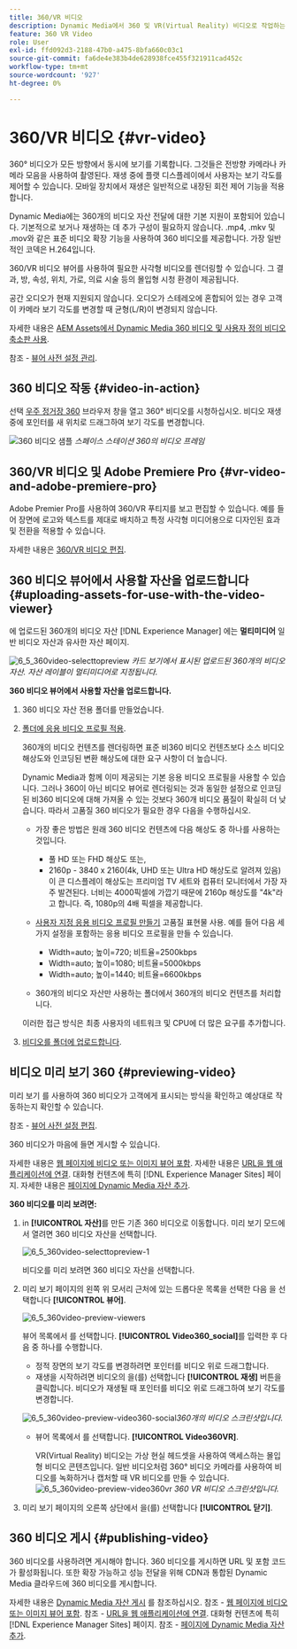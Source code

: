```yaml
---
title: 360/VR 비디오
description: Dynamic Media에서 360 및 VR(Virtual Reality) 비디오로 작업하는 방법을 알아봅니다.
feature: 360 VR Video
role: User
exl-id: ffd092d3-2188-47b0-a475-8bfa660c03c1
source-git-commit: fa6de4e383b4de628938fce455f321911cad452c
workflow-type: tm+mt
source-wordcount: '927'
ht-degree: 0%

---
```


# 360/VR 비디오 {#vr-video}

360° 비디오가 모든 방향에서 동시에 보기를 기록합니다. 그것들은 전방향 카메라나 카메라 모음을 사용하여 촬영된다. 재생 중에 플랫 디스플레이에서 사용자는 보기 각도를 제어할 수 있습니다. 모바일 장치에서 재생은 일반적으로 내장된 회전 제어 기능을 적용합니다.

Dynamic Media에는 360개의 비디오 자산 전달에 대한 기본 지원이 포함되어 있습니다. 기본적으로 보거나 재생하는 데 추가 구성이 필요하지 않습니다. .mp4, .mkv 및 .mov와 같은 표준 비디오 확장 기능을 사용하여 360 비디오를 제공합니다. 가장 일반적인 코덱은 H.264입니다.

360/VR 비디오 뷰어를 사용하여 필요한 사각형 비디오를 렌더링할 수 있습니다. 그 결과, 방, 속성, 위치, 가로, 의료 시술 등의 몰입형 시청 환경이 제공됩니다.

공간 오디오가 현재 지원되지 않습니다. 오디오가 스테레오에 혼합되어 있는 경우 고객이 카메라 보기 각도를 변경할 때 균형(L/R)이 변경되지 않습니다.

자세한 내용은 [AEM Assets에서 Dynamic Media 360 비디오 및 사용자 정의 비디오 축소판 사용](https://experienceleague.adobe.com/docs/experience-manager-learn/assets/dynamic-media/dynamic-media-360-video-custom-thumbnail-feature-video-use.html#dynamic-media).

참조 - [뷰어 사전 설정 관리](/help/assets/dynamic-media/managing-viewer-presets.md).

## 360 비디오 작동 {#video-in-action}

선택 [우주 정거장 360](https://mobiletest.scene7.com/s7viewers/html5/Video360Viewer.html?asset=Viewers/space_station_360-AVS) 브라우저 창을 열고 360° 비디오를 시청하십시오. 비디오 재생 중에 포인터를 새 위치로 드래그하여 보기 각도를 변경합니다.

![360 비디오 샘플](assets/6_5_360videoiss_simplified.png)
*스페이스 스테이션 360의 비디오 프레임*

## 360/VR 비디오 및 Adobe Premiere Pro {#vr-video-and-adobe-premiere-pro}

Adobe Premier Pro를 사용하여 360/VR 푸티지를 보고 편집할 수 있습니다. 예를 들어 장면에 로고와 텍스트를 제대로 배치하고 특정 사각형 미디어용으로 디자인된 효과 및 전환을 적용할 수 있습니다.

자세한 내용은 [360/VR 비디오 편집](https://helpx.adobe.com/premiere-pro/how-to/edit-360-vr-video.html).

## 360 비디오 뷰어에서 사용할 자산을 업로드합니다 {#uploading-assets-for-use-with-the-video-viewer}

에 업로드된 360개의 비디오 자산 [!DNL Experience Manager] 에는 **멀티미디어** 일반 비디오 자산과 유사한 자산 페이지.

![6_5_360video-selecttopreview](assets/6_5_360video-selecttopreview.png)
*카드 보기에서 표시된 업로드된 360개의 비디오 자산. 자산 레이블이 멀티미디어로 지정됩니다.*

**360 비디오 뷰어에서 사용할 자산을 업로드합니다.**

1. 360 비디오 자산 전용 폴더를 만들었습니다.
1. [폴더에 응용 비디오 프로필 적용](/help/assets/dynamic-media/video-profiles.md#applying-a-video-profile-to-folders).

   360개의 비디오 컨텐츠를 렌더링하면 표준 비360 비디오 컨텐츠보다 소스 비디오 해상도와 인코딩된 변환 해상도에 대한 요구 사항이 더 높습니다.

   Dynamic Media과 함께 이미 제공되는 기본 응용 비디오 프로필을 사용할 수 있습니다. 그러나 360이 아닌 비디오 뷰어로 렌더링되는 것과 동일한 설정으로 인코딩된 비360 비디오에 대해 가져올 수 있는 것보다 360개 비디오 품질이 확실히 더 낮습니다. 따라서 고품질 360 비디오가 필요한 경우 다음을 수행하십시오.

   * 가장 좋은 방법은 원래 360 비디오 컨텐츠에 다음 해상도 중 하나를 사용하는 것입니다.

      * 풀 HD 또는 FHD 해상도 또는,
      * 2160p - 3840 x 2160(4k, UHD 또는 Ultra HD 해상도로 알려져 있음) 이 큰 디스플레이 해상도는 프리미엄 TV 세트와 컴퓨터 모니터에서 가장 자주 발견된다. 너비는 4000픽셀에 가깝기 때문에 2160p 해상도를 &quot;4k&quot;라고 합니다. 즉, 1080p의 4배 픽셀을 제공합니다.
   * [사용자 지정 응용 비디오 프로필 만들기](/help/assets/dynamic-media/video-profiles.md#creating-a-video-encoding-profile-for-adaptive-streaming) 고품질 표현물 사용. 예를 들어 다음 세 가지 설정을 포함하는 응용 비디오 프로필을 만들 수 있습니다.

      * Width=auto; 높이=720; 비트율=2500kbps
      * Width=auto; 높이=1080; 비트율=5000kbps
      * Width=auto; 높이=1440; 비트율=6600kbps
   * 360개의 비디오 자산만 사용하는 폴더에서 360개의 비디오 컨텐츠를 처리합니다.

   이러한 접근 방식은 최종 사용자의 네트워크 및 CPU에 더 많은 요구를 추가합니다.

1. [비디오를 폴더에 업로드합니다](/help/assets/manage-video-assets.md#upload-and-preview-video-assets).

<!--

## Overriding the default aspect ratio of 360 videos  {#overriding-the-default-aspect-ratio-of-videos}

For an uploaded asset to qualify as a 360 video that you intend to use with the 360 Video viewer, the asset must have an aspect ratio of 2.

By default, AEM detects video as "360" if its aspect ratio (width/height) is 2.0. If you are an Administrator, you can override the default aspect ratio setting of 2 by setting the optional `s7video360AR` property in CRXDE Lite at the following:

* `/conf/global/settings/cloudconfigs/dmscene7/jcr:content`

  * **Property type**: Double
  * **Value**: floating-point aspect ratio, default 2.0.

After you set this property, it takes effect immediately on both existing videos and newly uploaded videos.

The aspect ratio applies to 360 video assets for the asset details page and the [Video 360 Media WCM component](/help/assets/dynamic-media/adding-dynamic-media-assets-to-pages.md#dynamic-media-components).

Start by uploading 360 Videos.

-->

## 비디오 미리 보기 360 {#previewing-video}

미리 보기 를 사용하여 360 비디오가 고객에게 표시되는 방식을 확인하고 예상대로 작동하는지 확인할 수 있습니다.

참조 - [뷰어 사전 설정 편집](/help/assets/dynamic-media/managing-viewer-presets.md#editing-viewer-presets).

360 비디오가 마음에 들면 게시할 수 있습니다.

자세한 내용은 [웹 페이지에 비디오 또는 이미지 뷰어 포함](/help/assets/dynamic-media/embed-code.md).
자세한 내용은 [URL을 웹 애플리케이션에 연결](/help/assets/dynamic-media/linking-urls-to-yourwebapplication.md). 대화형 컨텐츠에 특히 [!DNL Experience Manager Sites] 페이지.
자세한 내용은 [페이지에 Dynamic Media 자산 추가](/help/assets/dynamic-media/adding-dynamic-media-assets-to-pages.md).

**360 비디오를 미리 보려면:**

1. in **[!UICONTROL 자산]**&#x200B;를 만든 기존 360 비디오로 이동합니다. 미리 보기 모드에서 열려면 360 비디오 자산을 선택합니다.

   ![6_5_360video-selecttopreview-1](assets/6_5_360video-selecttopreview-1.png)

   비디오를 미리 보려면 360 비디오 자산을 선택합니다.

1. 미리 보기 페이지의 왼쪽 위 모서리 근처에 있는 드롭다운 목록을 선택한 다음 을 선택합니다 **[!UICONTROL 뷰어]**.

   ![6_5_360video-preview-viewers](assets/6_5_360video-preview-viewers.png)

   뷰어 목록에서 를 선택합니다. **[!UICONTROL Video360_social]**&#x200B;를 입력한 후 다음 중 하나를 수행합니다.

   * 정적 장면의 보기 각도를 변경하려면 포인터를 비디오 위로 드래그합니다.
   * 재생을 시작하려면 비디오의 을(를) 선택합니다 **[!UICONTROL 재생]** 버튼을 클릭합니다. 비디오가 재생될 때 포인터를 비디오 위로 드래그하여 보기 각도를 변경합니다.

   ![6_5_360video-preview-video360-social ](assets/6_5_360video-preview-video360-social.png)*360개의 비디오 스크린샷입니다.*

   * 뷰어 목록에서 를 선택합니다. **[!UICONTROL Video360VR]**.

      VR(Virtual Reality) 비디오는 가상 현실 헤드셋을 사용하여 액세스하는 몰입형 비디오 콘텐츠입니다. 일반 비디오처럼 360° 비디오 카메라를 사용하여 비디오를 녹화하거나 캡처할 때 VR 비디오를 만들 수 있습니다.
   ![6_5_360video-preview-video360vr](assets/6_5_360video-preview-video360vr.png)
   *360 VR 비디오 스크린샷입니다.*

1. 미리 보기 페이지의 오른쪽 상단에서 을(를) 선택합니다 **[!UICONTROL 닫기]**.

## 360 비디오 게시 {#publishing-video}

360 비디오를 사용하려면 게시해야 합니다. 360 비디오를 게시하면 URL 및 포함 코드가 활성화됩니다. 또한 확장 가능하고 성능 전달을 위해 CDN과 통합된 Dynamic Media 클라우드에 360 비디오를 게시합니다.

자세한 내용은 [Dynamic Media 자산 게시](/help/assets/dynamic-media/publishing-dynamicmedia-assets.md) 를 참조하십시오.
참조 - [웹 페이지에 비디오 또는 이미지 뷰어 포함](/help/assets/dynamic-media/embed-code.md).
참조 - [URL을 웹 애플리케이션에 연결](/help/assets/dynamic-media/linking-urls-to-yourwebapplication.md). 대화형 컨텐츠에 특히 [!DNL Experience Manager Sites] 페이지.
참조 - [페이지에 Dynamic Media 자산 추가](/help/assets/dynamic-media/adding-dynamic-media-assets-to-pages.md).
